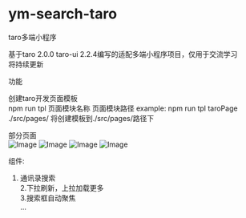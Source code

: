 # ym-search-taro
taro多端小程序

基于taro 2.0.0  taro-ui 2.2.4编写的适配多端小程序项目，仅用于交流学习  
将持续更新

功能  

 创建taro开发页面模板  
  npm run tpl 页面模块名称  页面模块路径
   example:  npm run tpl taroPage ./src/pages/     将创建模板到./src/pages/路径下
   
部分页面  
![Image](https://github.com/lvshaoli/ym-search-taro/blob/master/somepage/WX20200117-093135.png)
![Image](https://github.com/lvshaoli/ym-search-taro/blob/master/somepage/WX20200117-093210.png)
![Image](https://github.com/lvshaoli/ym-search-taro/blob/master/somepage/WX20200117-093252.png)
![Image](https://github.com/lvshaoli/ym-search-taro/blob/master/somepage/351E5BBD-F95B-4FD6-9EEE-EB664EEF5E6D.png)
  
组件:

  1. 通讯录搜索  
  2.下拉刷新，上拉加载更多  
  3.搜索框自动聚焦  
  ...  
  

